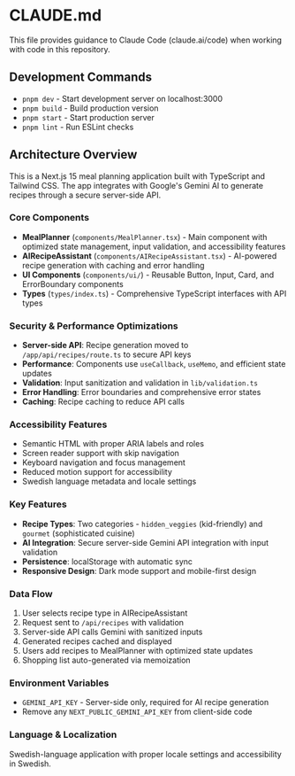 # CLAUDE.md

This file provides guidance to Claude Code (claude.ai/code) when working with code in this repository.

## Development Commands

- `pnpm dev` - Start development server on localhost:3000
- `pnpm build` - Build production version
- `pnpm start` - Start production server
- `pnpm lint` - Run ESLint checks

## Architecture Overview

This is a Next.js 15 meal planning application built with TypeScript and Tailwind CSS. The app integrates with Google's Gemini AI to generate recipes through a secure server-side API.

### Core Components

- **MealPlanner** (`components/MealPlanner.tsx`) - Main component with optimized state management, input validation, and accessibility features
- **AIRecipeAssistant** (`components/AIRecipeAssistant.tsx`) - AI-powered recipe generation with caching and error handling
- **UI Components** (`components/ui/`) - Reusable Button, Input, Card, and ErrorBoundary components
- **Types** (`types/index.ts`) - Comprehensive TypeScript interfaces with API types

### Security & Performance Optimizations

- **Server-side API**: Recipe generation moved to `/app/api/recipes/route.ts` to secure API keys
- **Performance**: Components use `useCallback`, `useMemo`, and efficient state updates
- **Validation**: Input sanitization and validation in `lib/validation.ts`
- **Error Handling**: Error boundaries and comprehensive error states
- **Caching**: Recipe caching to reduce API calls

### Accessibility Features

- Semantic HTML with proper ARIA labels and roles
- Screen reader support with skip navigation
- Keyboard navigation and focus management
- Reduced motion support for accessibility
- Swedish language metadata and locale settings

### Key Features

- **Recipe Types**: Two categories - `hidden_veggies` (kid-friendly) and `gourmet` (sophisticated cuisine)
- **AI Integration**: Secure server-side Gemini API integration with input validation
- **Persistence**: localStorage with automatic sync
- **Responsive Design**: Dark mode support and mobile-first design

### Data Flow

1. User selects recipe type in AIRecipeAssistant
2. Request sent to `/api/recipes` with validation
3. Server-side API calls Gemini with sanitized inputs
4. Generated recipes cached and displayed
5. Users add recipes to MealPlanner with optimized state updates
6. Shopping list auto-generated via memoization

### Environment Variables

- `GEMINI_API_KEY` - Server-side only, required for AI recipe generation
- Remove any `NEXT_PUBLIC_GEMINI_API_KEY` from client-side code

### Language & Localization

Swedish-language application with proper locale settings and accessibility in Swedish.